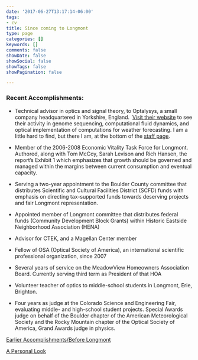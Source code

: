 ```yaml
---
date: '2017-06-27T13:17:14-06:00'
tags:
- cv
title: Since coming to Longmont
type: page
categories: []
keywords: []
comments: false
showDate: false
showSocial: false
showTags: false
showPagination: false

---
```



### Recent Accomplishments:

* Technical advisor in optics and signal theory, to Optalysys, a small company headquartered in Yorkshire, England.  [Visit their website](http://www.optalysys.com/) to see their activity in genome sequencing, computational fluid dynamics, and optical implementation of computations for weather forecasting. I am a little hard to find, but there I am, at the bottom of the [staff page](http://www.optalysys.com/about/team/).
* Member of the 2006-2008 Economic Vitality Task Force for Longmont. Authored, along with Tom McCoy, Sarah Levison and Rich Hansen, the report’s Exhibit 1 which emphasizes that growth should be governed and managed within the margins between current consumption and eventual capacity.

* Serving a two-year appointment to the Boulder County committee that distributes Scientific and Cultural Facilities District (SCFD) funds with emphasis on directing tax-supported funds towards deserving projects and fair Longmont  representation.

* Appointed member of Longmont committee that distributes federal funds (Community Development Block Grants) within Historic Eastside Neighborhood Association (HENA)

* Advisor for CTEK, and a Magellan Center member

* Fellow of OSA (Optical Society of America), an international scientific professional organization, since 2007

* Several years of service on the MeadowView Homeowners Association Board. Currently serving third term as President of that HOA

* Volunteer teacher of optics to middle-school students in Longmont, Erie, Brighton.

* Four years as judge at the Colorado Science and Engineering Fair, evaluating middle- and high-school student projects. Special Awards judge on behalf of the Boulder chapter of the American Meteorological Society and the Rocky Mountain  chapter of the Optical Society of America, Grand Awards judge in physics.

[Earlier Accomplishments/Before Longmont](/earlybio)

[A Personal Look](/2008/07/a-personal-look/)